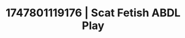 ---
categories:
- Vocal tease
- Natural curves
- Dominant softness
- Glowing skin
- Sultry laughter
image: /assets/images/1747801119176.jpg
layout: post
seo:
  description: Featured content with exclusive ABDL Play, Scat Fetish. HD images available.
  keywords: ABDL Play, Scat Fetish
  og_image: /assets/images/1747801119176.jpg
  schema_type: VisualArtwork
tags:
- ABDL Play
- '#1747801119176'
- Scat Fetish
title: 1747801119176 | Scat Fetish ABDL Play
---